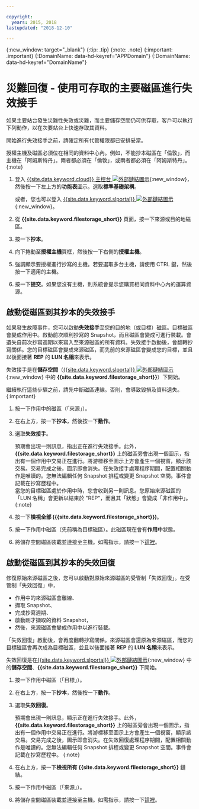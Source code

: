```yaml
---

copyright:
  years: 2015, 2018
lastupdated: "2018-12-10"

---
```

{:new_window: target="_blank"}
{:tip: .tip}
{:note: .note}
{:important: .important}
{:DomainName: data-hd-keyref="APPDomain"}
{:DomainName: data-hd-keyref="DomainName"}

# 災難回復 - 使用可存取的主要磁區進行失效接手

如果主要站台發生災難性失效或災難，而主要儲存空間仍可供存取，客戶可以執行下列動作，以在次要站台上快速存取其資料。

開始進行失效接手之前，請確定所有代管權限都已安排妥當。

授權主機及磁區必須位在相同的資料中心內。例如，不能抄本磁區在「倫敦」，而主機在「阿姆斯特丹」。兩者都必須在「倫敦」，或兩者都必須在「阿姆斯特丹」。
{:note}

1. 登入 [{{site.data.keyword.cloud}} 主控台 ![外部鏈結圖示](../../icons/launch-glyph.svg "外部鏈結圖示")](https://{DomainName}/catalog/){:new_window}，然後按一下左上方的**功能表**圖示。選取**標準基礎架構**。

   或者，您也可以登入 [{{site.data.keyword.slportal}} ![外部鏈結圖示](../../icons/launch-glyph.svg "外部鏈結圖示")](https://control.softlayer.com/){:new_window}。
1. 從 **{{site.data.keyword.filestorage_short}}** 頁面，按一下來源或目的地磁區。
2. 按一下**抄本**。
3. 向下捲動至**授權主機**頁框，然後按一下右側的**授權主機**。
4. 強調顯示要授權進行抄寫的主機。若要選取多台主機，請使用 CTRL 鍵，然後按一下適用的主機。
5. 按一下**提交**。如果您沒有主機，則系統會提示您購買相同資料中心內的運算資源。

## 啟動從磁區到其抄本的失效接手

如果發生故障事件，您可以啟動**失效接手**至您的目的地（或目標）磁區。目標磁區會變成作用中。啟動前次順利抄寫的 Snapshot，而且磁區會變成可進行裝載。會遺失自前次抄寫週期以來寫入至來源磁區的所有資料。失效接手啟動後，會翻轉抄寫關係。您的目標磁區會變成來源磁區，而先前的來源磁區會變成您的目標，並且以後面接著 **REP** 的 **LUN 名稱**來表示。

失效接手是在**儲存空間**（[{{site.data.keyword.slportal}} ![外部鏈結圖示](../../icons/launch-glyph.svg "外部鏈結圖示")](https://control.softlayer.com/){:new_window} 中的 **{{site.data.keyword.filestorage_short}}**）下開始。

繼續執行這些步驟之前，請先中斷磁區連線。否則，會導致毀損及資料遺失。
{:important}

1. 按一下作用中的磁區（「來源」）。
2. 在右上方，按一下**抄本**，然後按一下**動作**。
3. 選取**失效接手**。

   預期會出現一則訊息，指出正在進行失效接手。此外，**{{site.data.keyword.filestorage_short}}** 上的磁區旁會出現一個圖示，指出有一個作用中交易正在進行。將游標移至圖示上方會產生一個視窗，顯示該交易。交易完成之後，圖示即會消失。在失效接手處理程序期間，配置相關動作是唯讀的。您無法編輯任何 Snapshot 排程或變更 Snapshot 空間。事件會記載在抄寫歷程中。<br/> 當您的目標磁區處於作用中時，您會收到另一則訊息。您原始來源磁區的「LUN 名稱」會更新以結束於 "REP"，而且其「狀態」會變成「非作用中」。
   {:note}
4. 按一下**檢視全部 ({{site.data.keyword.filestorage_short}})**。
5. 按一下作用中磁區（先前稱為目標磁區）。此磁區現在會有**作用中**狀態。
6. 將儲存空間磁區裝載並連接至主機。如需指示，請按一下[這裡](provisioning-file-storage.html)。


## 啟動從磁區到其抄本的失效回復

修復原始來源磁區之後，您可以啟動對原始來源磁區的受管制「失效回復」。在受管制「失效回復」中，

- 作用中的來源磁區會離線、
- 擷取 Snapshot、
- 完成抄寫週期、
- 啟動剛才擷取的資料 Snapshot，
- 然後，來源磁區會變成作用中以進行裝載。

「失效回復」啟動後，會再度翻轉抄寫關係。來源磁區會還原為來源磁區，而您的目標磁區會再次成為目標磁區，並且以後面接著 **REP** 的 **LUN 名稱**來表示。

失效回復是在[{{site.data.keyword.slportal}} ![外部鏈結圖示](../../icons/launch-glyph.svg "外部鏈結圖示")](https://control.softlayer.com/){:new_window} 中的**儲存空間**、**{{site.data.keyword.filestorage_short}}** 下開始。

1. 按一下作用中磁區（「目標」）。
2. 在右上方，按一下**抄本**，然後按一下**動作**。
3. 選取**失效回復**。

   預期會出現一則訊息，顯示正在進行失效接手。此外，**{{site.data.keyword.filestorage_short}}** 上的磁區旁會出現一個圖示，指出有一個作用中交易正在進行。將游標移至圖示上方會產生一個視窗，顯示該交易。交易完成之後，圖示即會消失。在失效回復處理程序期間，配置相關動作是唯讀的。您無法編輯任何 Snapshot 排程或變更 Snapshot 空間。事件會記載在抄寫歷程中。
   {:note}
4. 在右上方，按一下**檢視所有 {{site.data.keyword.filestorage_short}}** 鏈結。
5. 按一下作用中磁區（「來源」）。
6. 將儲存空間磁區裝載並連接至主機。如需指示，請按一下[這裡](provisioning-file-storage.html)。
